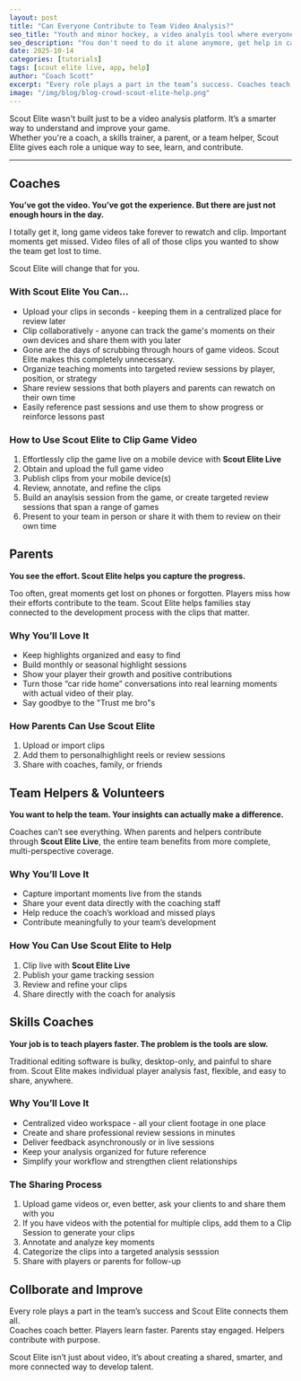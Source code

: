 ```yaml
---
layout: post
title: "Can Everyone Contribute to Team Video Analysis?"
seo_title: "Youth and minor hockey, a video analyis tool where everyone can help"
seo_description: "You don't need to do it alone anymore, get help in capturing and annotating your game videos"
date: 2025-10-14
categories: [tutorials]
tags: [scout elite live, app, help]
author: "Coach Scott"
excerpt: "Every role plays a part in the team’s success. Coaches teach, Players learn, Parents engage. Enable everyone to contribute with purpose."
image: "/img/blog/blog-crowd-scout-elite-help.png"
---
```


Scout Elite wasn't built just to be a video analysis platform. It’s a smarter way to understand and improve your game.  
Whether you're a coach, a skills trainer, a parent, or a team helper, Scout Elite gives each role a unique way to see, learn, and contribute.

---

## Coaches

**You’ve got the video. You’ve got the experience. But there are just not enough hours in the day.**

I totally get it, long game videos take forever to rewatch and clip. Important moments get missed. Video files of all of those clips you wanted to show the team get lost to time.

Scout Elite will change that for you.

### With Scout Elite You Can...
- Upload your clips in seconds - keeping them in a centralized place for review later
- Clip collaboratively - anyone can track the game's moments on their own devices and share them with you later
- Gone are the days of scrubbing through hours of game videos. Scout Elite makes this completely unnecessary.
- Organize teaching moments into targeted review sessions by player, position, or strategy  
- Share review sessions that both players and parents can rewatch on their own time
- Easily reference past sessions and use them to show progress or reinforce lessons past

### How to Use Scout Elite to Clip Game Video
1. Effortlessly clip the game live on a mobile device with **Scout Elite Live**  
2. Obtain and upload the full game video  
3. Publish clips from your mobile device(s)
4. Review, annotate, and refine the clips
5. Build an anaylsis session from the game, or create targeted review sessions that span a range of games
6. Present to your team in person or share it with them to review on their own time 

## Parents

**You see the effort. Scout Elite helps you capture the progress.**

Too often, great moments get lost on phones or forgotten. Players miss how their efforts contribute to the team. Scout Elite helps families stay connected to the development process with the clips that matter.

### Why You’ll Love It
- Keep highlights organized and easy to find  
- Build monthly or seasonal highlight sessions  
- Show your player their growth and positive contributions  
- Turn those “car ride home” conversations into real learning moments with actual video of their play. 
- Say goodbye to the "Trust me bro"s

### How Parents Can Use Scout Elite
1. Upload or import clips  
2. Add them to personalhighlight reels or review sessions 
3. Share with coaches, family, or friends  


## Team Helpers & Volunteers

**You want to help the team. Your insights can actually make a difference.**

Coaches can’t see everything. When parents and helpers contribute through **Scout Elite Live**, the entire team benefits from more complete, multi-perspective coverage.

### Why You’ll Love It
- Capture important moments live from the stands  
- Share your event data directly with the coaching staff  
- Help reduce the coach’s workload and missed plays  
- Contribute meaningfully to your team’s development  

### How You Can Use Scout Elite to Help
1. Clip live with **Scout Elite Live**  
2. Publish your game tracking session  
3. Review and refine your clips  
4. Share directly with the coach for analysis  


## Skills Coaches

**Your job is to teach players faster. The problem is the tools are slow.**

Traditional editing software is bulky, desktop-only, and painful to share from. Scout Elite makes individual player analysis fast, flexible, and easy to share, anywhere.

### Why You’ll Love It
- Centralized video workspace - all your client footage in one place  
- Create and share professional review sessions in minutes  
- Deliver feedback asynchronously or in live sessions  
- Keep your analysis organized for future reference  
- Simplify your workflow and strengthen client relationships  

### The Sharing Process
1. Upload game videos or, even better, ask your clients to and share them with you
2. If you have videos with the potential for multiple clips, add them to a Clip Session to generate your clips
3. Annotate and analyze key moments
4. Categorize the clips into a targeted analysis sesssion
5. Share with players or parents for follow-up  

## Collborate and Improve

Every role plays a part in the team’s success and Scout Elite connects them all.  
Coaches coach better. Players learn faster. Parents stay engaged. Helpers contribute with purpose.  

Scout Elite isn’t just about video, it’s about creating a shared, smarter, and more connected way to develop talent.

